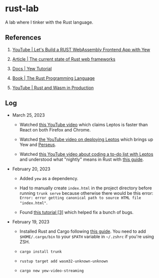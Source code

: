 # rust-lab
A lab where I tinker with the Rust language.

## References

1. [YouTube | Let's Build a RUST WebAssembly Frontend App with Yew](https://www.youtube.com/watch?v=lJllt5X6ELg)

2. [Article | The current state of Rust web frameworks](https://blog.logrocket.com/current-state-rust-web-frameworks/)

3. [Docs | Yew Tutorial](https://yew.rs/docs/tutorial)

4. [Book | The Rust Programming Language](https://doc.rust-lang.org/book/ch00-00-introduction.html)

5. [YouTube | Rust and Wasm in Production](https://www.youtube.com/playlist?list=PLWtPciJ1UMuARHHLqRVzBiPZSwlqXthgN)

## Log

- March 25, 2023

    - Watched [this YouTube video](https://www.youtube.com/watch?v=7ap3CkBEpOE) which claims Leptos is faster than React on both Firefox and Chrome.

    - Watched [the YouTube video on deploying Leptos](https://www.youtube.com/watch?v=6rICMHd7as0) which brings up Yew and [Perseus](https://github.com/framesurge/perseus).

    - Watched [this YouTube video about coding a to-do list with Leptos](https://www.youtube.com/watch?v=v9rUoYX9lUU) and understood what "nightly" means in Rust with [this guide](https://rust-lang.github.io/rustup/concepts/channels.html).

- February 20, 2023

    - Added `yew` as a dependency.

    - Had to manually create `index.html` in the project directory before running `trunk serve` because otherwise there would be this error: `Error: error getting canonical path to source HTML file "index.html"`.

    - Found [this tutorial [3]](https://yew.rs/docs/tutorial) which helped fix a bunch of bugs.

- February 19, 2023

    - Installed Rust and Cargo following [this guide](https://doc.rust-lang.org/cargo/getting-started/installation.html). You need to add `$HOME/.cargo/bin` to your `$PATH` variable in `~/.zshrc` if you're using ZSH.

    - `cargo install trunk`

    - `rustup target add wasm32-unknown-unknown`

    - `cargo new yew-video-streaming`
